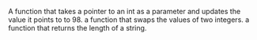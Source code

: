 A function that takes a pointer to an int as a parameter and updates the value it points to to 98.
a function that swaps the values of two integers.
a function that returns the length of a string.

